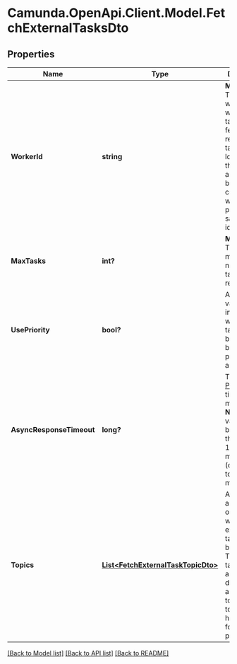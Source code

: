 # Camunda.OpenApi.Client.Model.FetchExternalTasksDto

## Properties

Name | Type | Description | Notes
------------ | ------------- | ------------- | -------------
**WorkerId** | **string** | **Mandatory.** The id of the worker on which behalf tasks are fetched. The returned tasks are locked for that worker and can only be completed when providing the same worker id. | 
**MaxTasks** | **int?** | **Mandatory.** The maximum number of tasks to return. | 
**UsePriority** | **bool?** | A &#x60;boolean&#x60; value, which indicates whether the task should be fetched based on its priority or arbitrarily. | [optional] 
**AsyncResponseTimeout** | **long?** | The [Long Polling](https://docs.camunda.org/manual/7.17/user-guide/process-engine/external-tasks/#long-polling-to-fetch-and-lock-external-tasks) timeout in milliseconds.  **Note:** The value cannot be set larger than 1.800.000 milliseconds (corresponds to 30 minutes). | [optional] 
**Topics** | [**List&lt;FetchExternalTaskTopicDto&gt;**](FetchExternalTaskTopicDto.md) | A JSON array of topic objects for which external tasks should be fetched. The returned tasks may be arbitrarily distributed among these topics. Each topic object has the following properties: | [optional] 

[[Back to Model list]](../README.md#documentation-for-models) [[Back to API list]](../README.md#documentation-for-api-endpoints) [[Back to README]](../README.md)

